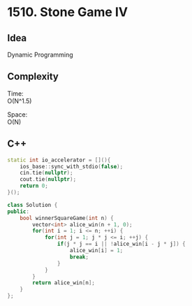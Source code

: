 # 1510. Stone Game IV

## Idea

Dynamic Programming

## Complexity

Time:  
O(N^1.5)

Space:  
O(N)

## C++
```C++
static int io_accelerator = [](){
    ios_base::sync_with_stdio(false);
    cin.tie(nullptr);
    cout.tie(nullptr);
    return 0;
}();

class Solution {
public:
    bool winnerSquareGame(int n) {
        vector<int> alice_win(n + 1, 0);
        for(int i = 1; i <= n; ++i) {
            for(int j = 1; j * j <= i; ++j) {
                if(j * j == i || !alice_win[i - j * j]) {
                    alice_win[i] = 1;
                    break;
                }
            }
        }
        return alice_win[n];
    }
};
```